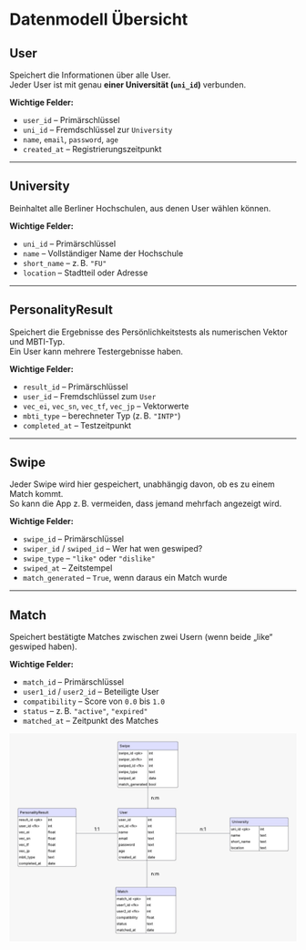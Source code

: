# Datenmodell Übersicht

## User
Speichert die Informationen über alle User.  
Jeder User ist mit genau **einer Universität (`uni_id`)** verbunden.

**Wichtige Felder:**
- `user_id` – Primärschlüssel  
- `uni_id` – Fremdschlüssel zur `University`  
- `name`, `email`, `password`, `age`  
- `created_at` – Registrierungszeitpunkt  

---

## University
Beinhaltet alle Berliner Hochschulen, aus denen User wählen können.

**Wichtige Felder:**
- `uni_id` – Primärschlüssel  
- `name` – Vollständiger Name der Hochschule  
- `short_name` – z. B. `"FU"`  
- `location` – Stadtteil oder Adresse  

---

## PersonalityResult
Speichert die Ergebnisse des Persönlichkeitstests als numerischen Vektor und MBTI-Typ.  
Ein User kann mehrere Testergebnisse haben.

**Wichtige Felder:**
- `result_id` – Primärschlüssel  
- `user_id` – Fremdschlüssel zum `User`  
- `vec_ei`, `vec_sn`, `vec_tf`, `vec_jp` – Vektorwerte  
- `mbti_type` – berechneter Typ (z. B. `"INTP"`)  
- `completed_at` – Testzeitpunkt  

---

## Swipe
Jeder Swipe wird hier gespeichert, unabhängig davon, ob es zu einem Match kommt.  
So kann die App z. B. vermeiden, dass jemand mehrfach angezeigt wird.

**Wichtige Felder:**
- `swipe_id` – Primärschlüssel  
- `swiper_id` / `swiped_id` – Wer hat wen geswiped?  
- `swipe_type` – `"like"` oder `"dislike"`  
- `swiped_at` – Zeitstempel  
- `match_generated` – `True`, wenn daraus ein Match wurde  

---

## Match
Speichert bestätigte Matches zwischen zwei Usern (wenn beide „like“ geswiped haben).

**Wichtige Felder:**
- `match_id` – Primärschlüssel  
- `user1_id` / `user2_id` – Beteiligte User  
- `compatibility` – Score von `0.0` bis `1.0`  
- `status` – z. B. `"active"`, `"expired"`  
- `matched_at` – Zeitpunkt des Matches  

![Datenmodell](assets/images/Datenmodell.jpg)

